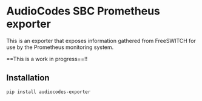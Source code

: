 # AudioCodes SBC Prometheus exporter
This is an exporter that exposes information gathered from FreeSWITCH for use by the Prometheus monitoring system.

==This is a work in progress==!!

## Installation
`pip install audiocodes-exporter`